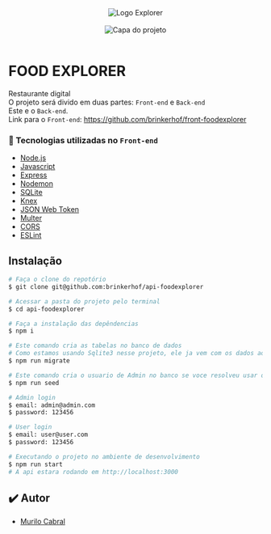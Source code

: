 <div align="center">
  <img alt="Logo Explorer" title="Explorer" src="https://i.imgur.com/2IqqDoo.png">
</div>
<br>

<div align="center">
  <img alt="Capa do projeto" title="FoodExplorer" src="https://i.imgur.com/eOwPbOt.jpg">
</div>
<br>

# FOOD EXPLORER

Restaurante digital<br>
O projeto será divido em duas partes: `Front-end` e `Back-end`<br>
Este e o `Back-end`.<br>
Link para o `Front-end`: https://github.com/brinkerhof/front-foodexplorer

### 📘 Tecnologias utilizadas no `Front-end`

- [Node.js](https://nodejs.org/en/)
- [Javascript](https://developer.mozilla.org/pt-BR/docs/Web/JavaScript)
- [Express](https://expressjs.com)
- [Nodemon](https://nodemon.io/)
- [SQLite](https://www.sqlite.org/index.html)
- [Knex](https://knexjs.org/)
- [JSON Web Token](https://www.npmjs.com/package/jsonwebtoken)
- [Multer](https://www.npmjs.com/package/multer)
- [CORS](https://www.npmjs.com/package/cors)
- [ESLint](https://eslint.org/)

## Instalação

```bash
# Faça o clone do repotório
$ git clone git@github.com:brinkerhof/api-foodexplorer

# Acessar a pasta do projeto pelo terminal
$ cd api-foodexplorer

# Faça a instalação das depêndencias
$ npm i

# Este comando cria as tabelas no banco de dados
# Como estamos usando Sqlite3 nesse projeto, ele ja vem com os dados ao clonar o repo
$ npm run migrate

# Este comando cria o usuario de Admin no banco se voce resolveu usar o npm migrate
$ npm run seed

# Admin login
$ email: admin@admin.com
$ password: 123456

# User login
$ email: user@user.com
$ password: 123456

# Executando o projeto no ambiente de desenvolvimento
$ npm run start
# A api estara rodando em http://localhost:3000
```

## ✔️ Autor

- [Murilo Cabral](https://github.com/brinkerhof)
